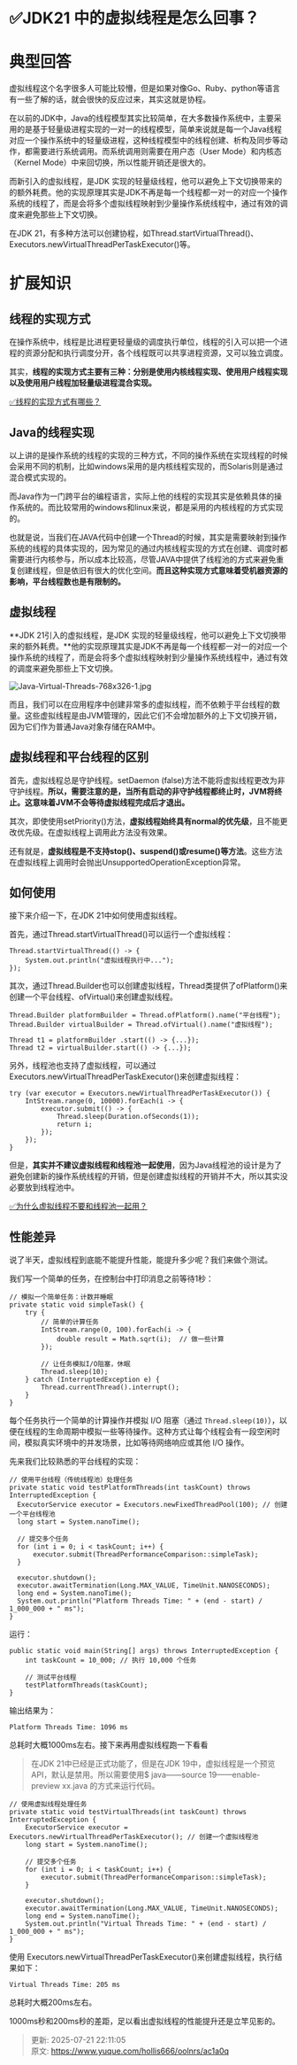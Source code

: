 # ✅JDK21 中的虚拟线程是怎么回事？

# 典型回答


虚拟线程这个名字很多人可能比较懵，但是如果对像Go、Ruby、python等语言有一些了解的话，就会很快的反应过来，其实这就是协程。



在以前的JDK中，Java的线程模型其实比较简单，在大多数操作系统中，主要采用的是基于轻量级进程实现的一对一的线程模型，简单来说就是每一个Java线程对应一个操作系统中的轻量级进程，这种线程模型中的线程创建、析构及同步等动作，都需要进行系统调用。而系统调用则需要在用户态（User Mode）和内核态（Kernel Mode）中来回切换，所以性能开销还是很大的。



而新引入的虚拟线程，是JDK 实现的轻量级线程，他可以避免上下文切换带来的的额外耗费。他的实现原理其实是JDK不再是每一个线程都一对一的对应一个操作系统的线程了，而是会将多个虚拟线程映射到少量操作系统线程中，通过有效的调度来避免那些上下文切换。



在JDK 21，有多种方法可以创建协程，如Thread.startVirtualThread()、Executors.newVirtualThreadPerTaskExecutor()等。

# 扩展知识


## 线程的实现方式


在操作系统中，线程是比进程更轻量级的调度执行单位，线程的引入可以把一个进程的资源分配和执行调度分开，各个线程既可以共享进程资源，又可以独立调度。



其实，**线程的实现方式主要有三种：分别是使用内核线程实现、使用用户线程实现以及使用用户线程加轻量级进程混合实现。**



[✅线程的实现方式有哪些？](https://www.yuque.com/hollis666/oolnrs/mpap8c7gpr8iz1sh)



## Java的线程实现


以上讲的是操作系统的线程的实现的三种方式，不同的操作系统在实现线程的时候会采用不同的机制，比如windows采用的是内核线程实现的，而Solaris则是通过混合模式实现的。



而Java作为一门跨平台的编程语言，实际上他的线程的实现其实是依赖具体的操作系统的。而比较常用的windows和linux来说，都是采用的内核线程的方式实现的。



也就是说，当我们在JAVA代码中创建一个Thread的时候，其实是需要映射到操作系统的线程的具体实现的，因为常见的通过内核线程实现的方式在创建、调度时都需要进行内核参与，所以成本比较高，尽管JAVA中提供了线程池的方式来避免重复创建线程，但是依旧有很大的优化空间。**而且这种实现方式意味着受机器资源的影响，平台线程数也是有限制的。**



## 虚拟线程


**JDK 21引入的虚拟线程，是JDK 实现的轻量级线程，他可以避免上下文切换带来的额外耗费。**他的实现原理其实是JDK不再是每一个线程都一对一的对应一个操作系统的线程了，而是会将多个虚拟线程映射到少量操作系统线程中，通过有效的调度来避免那些上下文切换。



![Java-Virtual-Threads-768x326-1.jpg](./img/ydhEKY_qfy1k8xKC/1753364557782-3731aaf0-e8ce-4742-b0fe-6b3b1ad4ddad-395082.jpeg)



而且，我们可以在应用程序中创建非常多的虚拟线程，而不依赖于平台线程的数量。这些虚拟线程是由JVM管理的，因此它们不会增加额外的上下文切换开销，因为它们作为普通Java对象存储在RAM中。



## 虚拟线程和平台线程的区别


首先，虚拟线程总是守护线程。setDaemon (false)方法不能将虚拟线程更改为非守护线程。**所以，需要注意的是，当所有启动的非守护线程都终止时，JVM将终止。这意味着JVM不会等待虚拟线程完成后才退出。**



其次，即使使用setPriority()方法，**虚拟线程始终具有normal的优先级**，且不能更改优先级。在虚拟线程上调用此方法没有效果。



还有就是，**虚拟线程是不支持stop()、suspend()或resume()等方法**。这些方法在虚拟线程上调用时会抛出UnsupportedOperationException异常。



## 如何使用


接下来介绍一下，在JDK 21中如何使用虚拟线程。



首先，通过Thread.startVirtualThread()可以运行一个虚拟线程：



```plain
Thread.startVirtualThread(() -> {
    System.out.println("虚拟线程执行中...");
});
```



其次，通过Thread.Builder也可以创建虚拟线程，Thread类提供了ofPlatform()来创建一个平台线程、ofVirtual()来创建虚拟线程。



```plain
Thread.Builder platformBuilder = Thread.ofPlatform().name("平台线程");
Thread.Builder virtualBuilder = Thread.ofVirtual().name("虚拟线程");

Thread t1 = platformBuilder .start(() -> {...}); 
Thread t2 = virtualBuilder.start(() -> {...});
```



另外，线程池也支持了虚拟线程，可以通过Executors.newVirtualThreadPerTaskExecutor()来创建虚拟线程：



```plain
try (var executor = Executors.newVirtualThreadPerTaskExecutor()) {
    IntStream.range(0, 10000).forEach(i -> {
        executor.submit(() -> {
            Thread.sleep(Duration.ofSeconds(1));
            return i;
        });
    });
}
```



但是，**其实并不建议虚拟线程和线程池一起使用**，因为Java线程池的设计是为了避免创建新的操作系统线程的开销，但是创建虚拟线程的开销并不大，所以其实没必要放到线程池中。



[✅为什么虚拟线程不要和线程池一起用？](https://www.yuque.com/hollis666/oolnrs/gwmioommi0ps1vco)



## 性能差异


说了半天，虚拟线程到底能不能提升性能，能提升多少呢？我们来做个测试。



我们写一个简单的任务，在控制台中打印消息之前等待1秒：



```plain
// 模拟一个简单任务：计数并睡眠
private static void simpleTask() {
    try {
        // 简单的计算任务
        IntStream.range(0, 100).forEach(i -> {
            double result = Math.sqrt(i);  // 做一些计算
        });

        // 让任务模拟I/O阻塞，休眠
        Thread.sleep(10);
    } catch (InterruptedException e) {
        Thread.currentThread().interrupt();
    }
}
```



每个任务执行一个简单的计算操作并模拟 I/O 阻塞（通过 `Thread.sleep(10)`），以便在线程的生命周期中模拟一些等待操作。这种方式让每个线程会有一段空闲时间，模拟真实环境中的并发场景，比如等待网络响应或其他 I/O 操作。



先来我们比较熟悉的平台线程的实现：



```plain
// 使用平台线程（传统线程池）处理任务
private static void testPlatformThreads(int taskCount) throws InterruptedException {
  ExecutorService executor = Executors.newFixedThreadPool(100); // 创建一个平台线程池
  long start = System.nanoTime();

  // 提交多个任务
  for (int i = 0; i < taskCount; i++) {
      executor.submit(ThreadPerformanceComparison::simpleTask);
  }

  executor.shutdown();
  executor.awaitTermination(Long.MAX_VALUE, TimeUnit.NANOSECONDS);
  long end = System.nanoTime();
  System.out.println("Platform Threads Time: " + (end - start) / 1_000_000 + " ms");
}
```





运行：



```plain
public static void main(String[] args) throws InterruptedException {
    int taskCount = 10_000; // 执行 10,000 个任务

    // 测试平台线程
    testPlatformThreads(taskCount);
}
```

 

输出结果为：



```plain
Platform Threads Time: 1096 ms
```



总耗时大概1000ms左右。接下来再用虚拟线程跑一下看看



> 在JDK 21中已经是正式功能了，但是在JDK 19中，虚拟线程是一个预览API，默认是禁用。所以需要使用$ java——source 19——enable-preview xx.java 的方式来运行代码。
>



```plain
// 使用虚拟线程处理任务
private static void testVirtualThreads(int taskCount) throws InterruptedException {
    ExecutorService executor = Executors.newVirtualThreadPerTaskExecutor(); // 创建一个虚拟线程池
    long start = System.nanoTime();

    // 提交多个任务
    for (int i = 0; i < taskCount; i++) {
        executor.submit(ThreadPerformanceComparison::simpleTask);
    }

    executor.shutdown();
    executor.awaitTermination(Long.MAX_VALUE, TimeUnit.NANOSECONDS);
    long end = System.nanoTime();
    System.out.println("Virtual Threads Time: " + (end - start) / 1_000_000 + " ms");
}
```



使用 Executors.newVirtualThreadPerTaskExecutor()来创建虚拟线程，执行结果如下：



```plain
Virtual Threads Time: 205 ms
```



总耗时大概200ms左右。



1000ms秒和200ms秒的差距，足以看出虚拟线程的性能提升还是立竿见影的。





> 更新: 2025-07-21 22:11:05  
> 原文: <https://www.yuque.com/hollis666/oolnrs/ac1a0q>